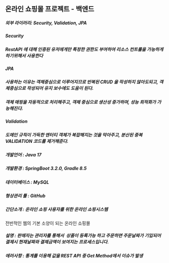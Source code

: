  ## 온라인 쇼핑몰 프로젝트 - 백엔드 

 ##### 외부 라이러리: Security, Validation, JPA 
 
 ##### *Security* 
 
 ##### RestAPI 에 대해 인증된 유저에게만 특정한 권한도 부여하여 리소스 컨트롤을 가능하게 하기위해서 사용한다
 
 ##### *JPA* 
 
 ##### 사용하는 이유는 객체중심으로 이루어지므로 반복된 CRUD 을 작성하지 않아도되고, 객체중심으로 작성되어 유지 보수에도 도움이 된다. 
 
 ##### 객체 매핑을 자동적으로 처리해주고, 객체 중심으로 생산성 증가하며, 성능 최적화가 가능해진다. 

 ##### *Validation* 
 
 ##### 도메인 규칙이 가득한 엔터티 객체가 복잡해지는 것을 막아주고, 분산된 중복 VALIDATION 코드를 제거해준다. 
  
 ##### 개발언어 : Java 17 
 
 ##### 개발환경 : SpringBoot 3.2.0, Gradle 8.5
 
 ##### 데이터베이스 : MySQL 
 
 ##### 형상관리 툴 : GitHub 
 
 ##### 간단소개 : 온라인 쇼핑 사용자를 위한 온라인 쇼핑시스템 
 
 전반적인 웹의 기본 소양이 되는 온라인 쇼핑몰 
 
 ##### 설명 : 판매자는 관리자를 통해서  상품이 등록가능 하고 주문하면 주문날짜가 기입되어 결제시 현재날짜와 결제금액이 보여지는 프로세스입니다.
 
 ##### 에러사항 : 통계를 이용해 값을 REST API 중 Get Method에서 이슈가 발생 
